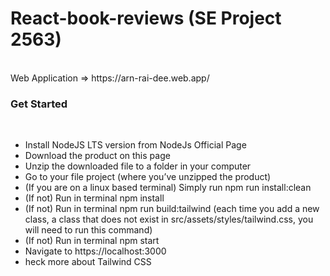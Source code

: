 # React-book-reviews (SE Project 2563)
<br>
Web Application
=> https://arn-rai-dee.web.app/

<h3>Get Started</h3><br>
<ul>
  <li>Install NodeJS LTS version from NodeJs Official Page</li>
  <li>Download the product on this page</li>
  <li>Unzip the downloaded file to a folder in your computer</li>
  <li>Go to your file project (where you’ve unzipped the product)</li>
  <li>(If you are on a linux based terminal) Simply run npm run install:clean</li>
  <li>(If not) Run in terminal npm install</li>
  <li>(If not) Run in terminal npm run build:tailwind (each time you add a new class, a class that does not exist in src/assets/styles/tailwind.css, you will need to run this command)</li>
  <li>(If not) Run in terminal npm start</li>
  <li>Navigate to https://localhost:3000</li>
  <li>heck more about Tailwind CSS</li>
</ul>
<br>
<br>
